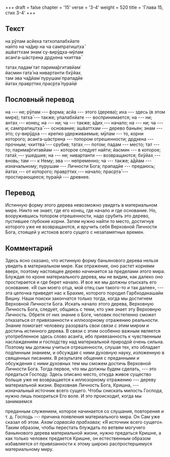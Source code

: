 +++
draft = false
chapter = '15'
verse = '3-4'
weight = 520
title = 'Глава 15, стих 3-4'
+++
## Текст

на рӯпам асйеха татхопалабхйате  
на̄нто на ча̄дир на ча сампратишт̣ха̄  
аш́ваттхам энам̇ су-вирӯд̣ха-мӯлам  
асан̇га-ш́астрен̣а др̣д̣хена чхиттва̄  

татах̣ падам̇ тат парима̄ргитавйам̇  
йасмин гата̄ на нивартанти бхӯйах̣  
там эва ча̄дйам̇ пурушам̇ прападйе  
йатах̣ правр̣ттих̣ праср̣та̄ пура̄н̣ӣ

## Пословный перевод

на --- не; рӯпам --- форма; асйа --- этого (дерева); иха --- здесь (в
этом мире); татха̄ --- также; упалабхйате --- воспринимается; на --- ни;
антах̣ --- конец; на --- ни; ча --- также; а̄дих̣ --- начало; на --- ни; ча
--- и; сампратишт̣ха̄ --- основание; аш́ваттхам --- дерево баньян; энам ---
это; су-вирӯд̣ха --- крепко удерживаемые; мӯлам --- то, корни которого;
асан̇га-ш́астрен̣а --- топором отрешенности; др̣д̣хена --- прочным; чхиттва̄
--- срубив; татах̣ --- потом; падам --- место; тат --- то;
парима̄ргитавйам --- которое следует найти; йасмин --- в которое; гата̄х̣
--- ушедшие; на --- не; нивартанти --- возвращаются; бхӯйах̣ --- вновь;
там --- к Нему; эва --- непременно; ча --- также; а̄дйам ---
изначальному; пурушам --- Личности Бога; прападйе --- предаюсь; йатах̣
--- от которого; правр̣ттих̣ --- начало; праср̣та̄ --- простирающееся;
пура̄н̣ӣ --- древнее.

## Перевод

Истинную форму этого дерева невозможно увидеть в материальном мире.
Никто не знает, где его конец, где начало и где основание. Но,
вооружившись топором отрешенности, надо срубить это дерево, пустившее
глубокие корни. Затем нужно найти то место, достигнув которого уже не
возвращаются, и вручить себя Верховной Личности Бога, стоящей у истоков
всего сущего с незапамятных времен.

## Комментарий

Здесь ясно сказано, что истинную форму баньянового дерева нельзя увидеть
в материальном мире. Как отражение, оно растет корнями вверх, поэтому
настоящее дерево начинается за пределами этого мира. Блуждая по кроне
материального дерева, мы не видим, как далеко оно простирается и где
берет начало. И все же мы должны отыскать его основание. «Я сын моего
отца, мой отец сын такого-то и так далее», --- эта цепочка приведет нас
к Брахме, которого породил Гарбходакашайи Вишну. Наши поиски закончатся
только тогда, когда мы достигнем Верховной Личности Бога. Искать начало
этого дерева, Верховную Личность Бога, следует, общаясь с теми, кто уже
знает эту Верховную Личность. Обретя от них знание о Боге, человек
постепенно сможет отказаться от привязанности к иллюзорному отражению
реальности. Знание помогает человеку разорвать свои связи с этим миром и
достичь истинного дерева. В связи с этим особенно важным является
употребленное здесь слово асан̇га, ибо привязанность к чувственным
наслаждениям и господству над материальной природой очень сильна.
Поэтому мы должны учиться отрешенности, слушая тех, кто обладает
подлинным знанием, и обсуждая с ними духовную науку, изложенную в
священных писаниях. В результате общения с преданными и обсуждения с
ними духовных тем мы сможем достичь Верховной Личности Бога. Тогда
первое, что мы должны будем сделать, --- это предаться Господу. Здесь
описано место, откуда живое существо больше уже не возвращается к
иллюзорному отражению --- дереву материальной жизни. Верховная Личность
Бога, Кришна, --- изначальный источник всего сущего. Чтобы снискать
милость Господа, нужно лишь покориться Его воле. И это происходит, когда
мы занимаемся

преданным служением, которое начинается со слушания, повторения и т. д.
Господь --- причина появления материального мира. Он Сам уже сказал об
этом. *Ахам̇ сарвасйа прабхавах̣:* «Я источник всего сущего». Таким
образом, чтобы перестать блуждать по ветвям могучего баньянового дерева
материальной жизни, нужно предаться Кришне, а как только человек
предается Кришне, он естественным образом избавляется от привязанности к
этому широко распростершемуся материальному миру.
